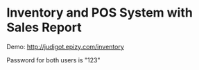 # Inventory and POS System with Sales Report

Demo: http://judigot.epizy.com/inventory

Password for both users is "123"
